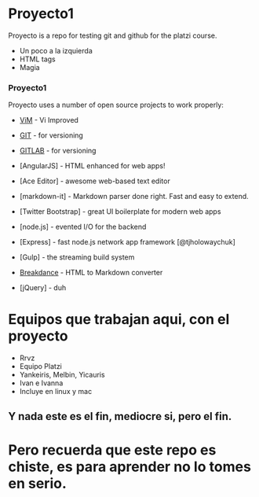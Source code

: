 # Proyecto1

Proyecto is a repo for testing git and github for the platzi course.

  - Un poco a la izquierda
  - HTML tags
  - Magia


### Proyecto1

Proyecto uses a number of open source projects to work properly:

* [ViM](https://www.vim.org) - Vi Improved
* [GIT](https://github.com) - for versioning
* [GITLAB](https://gitlab.com) - for versioning

* [AngularJS] - HTML enhanced for web apps!
* [Ace Editor] - awesome web-based text editor
* [markdown-it] - Markdown parser done right. Fast and easy to extend.
* [Twitter Bootstrap] - great UI boilerplate for modern web apps
* [node.js] - evented I/O for the backend
* [Express] - fast node.js network app framework [@tjholowaychuk]
* [Gulp] - the streaming build system
* [Breakdance](http://breakdance.io) - HTML to Markdown converter
* [jQuery] - duh

# Equipos que trabajan aqui, con el proyecto
* Rrvz
* Equipo Platzi
* Yankeiris, Melbin, Yicauris
* Ivan e Ivanna
* Incluye en linux y mac

## Y nada este es el fin, mediocre si, pero el fin.

# Pero recuerda que este repo es chiste, es para aprender no lo tomes en serio.

